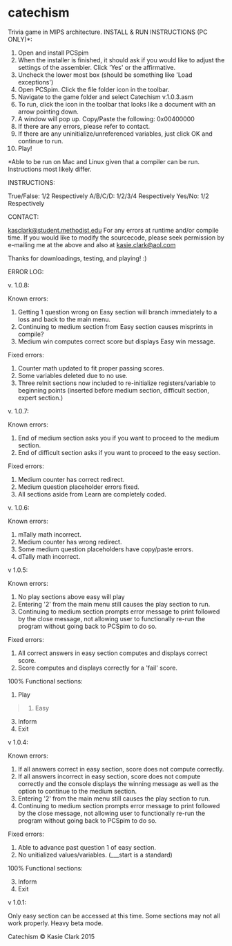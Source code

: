 # catechism
Trivia game in MIPS architecture.
INSTALL & RUN INSTRUCTIONS (PC ONLY)*:

1) Open and install PCSpim
2) When the installer is finished, it should ask if you would like to adjust the settings of the assembler. Click 'Yes' or the affirmative.
3) Uncheck the lower most box (should be something like 'Load exceptions')
4) Open PCSpim. Click the file folder icon in the toolbar.
5) Navigate to the game folder and select Catechism v.1.0.3.asm
6) To run, click the icon in the toolbar that looks like a document with an arrow pointing down.
7) A window will pop up. Copy/Paste the following: 0x00400000
8) If there are any errors, please refer to contact.
9) If there are any uninitialize/unreferenced variables, just click OK and continue to run.
10) Play!

*Able to be run on Mac and Linux given that a compiler can be run. Instructions most likely differ.

INSTRUCTIONS:

True/False: 1/2 Respectively
A/B/C/D: 1/2/3/4 Respectively
Yes/No: 1/2 Respectively


CONTACT:

kasclark@student.methodist.edu
For any errors at runtime and/or compile time.
If you would like to modify the sourcecode, please seek permission by e-mailing me at the above and also at kasie.clark@aol.com


Thanks for downloadings, testing, and playing! :)


ERROR LOG:

v. 1.0.8:

Known errors:

1) Getting 1 question wrong on Easy section will branch immediately to a loss and back to the main menu.
2) Continuing to medium section from Easy section causes misprints in compile?
3) Medium win computes correct score but displays Easy win message.

Fixed errors:

1) Counter math updated to fit proper passing scores.
2) Some variables deleted due to no use.
3) Three reInit sections now included to re-initialize registers/variable to beginning points (inserted before medium section, difficult section, expert section.)

v. 1.0.7:

Known errors:

1) End of medium section asks you if you want to proceed to the medium section.
2) End of difficult section asks if you want to proceed to the easy section.

Fixed errors:

1) Medium counter has correct redirect.
2) Medium question placeholder errors fixed.
3) All sections aside from Learn are completely coded.

v. 1.0.6: 

Known errors:

1) mTally math incorrect.
2) Medium counter has wrong redirect.
3) Some medium question placeholders have copy/paste errors.
4) dTally math incorrect.

v 1.0.5: 

Known errors:

1) No play sections above easy will play
2) Entering '2' from the main menu still causes the play section to run.
3) Continuing to medium section prompts error message to print followed by the close message, not allowing user to functionally re-run the program without going back to PCSpim to do so.

Fixed errors:

1) All correct answers in easy section computes and displays correct score.
2) Score computes and displays correctly for a 'fail' score.

100% Functional sections:

1) Play
 >1) Easy
3) Inform
4) Exit

v 1.0.4: 

Known errors:

1) If all answers correct in easy section, score does not compute correctly.
2) If all answers incorrect in easy section, score does not compute correctly and the console displays the winning message as well as the option to continue to the medium section.
3) Entering '2' from the main menu still causes the play section to run.
4) Continuing to medium section prompts error message to print followed by the close message, not allowing user to functionally re-run the program without going back to PCSpim to do so.

Fixed errors:

1) Able to advance past question 1 of easy section.
2) No unitialized values/variables. (___start is a standard)


100% Functional sections:

3) Inform
4) Exit

v 1.0.1:

Only easy section can be accessed at this time. 
Some sections may not all work properly. 
Heavy beta mode.




Catechism © Kasie Clark 2015

